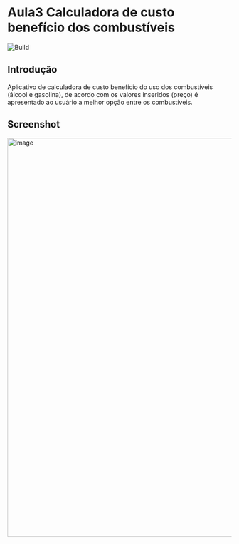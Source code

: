 # Aula3 Calculadora de custo benefício dos combustíveis
![Build](https://img.shields.io/static/v1?label=Versão&message=1.0&color=green) <br>

## Introdução
Aplicativo de calculadora de custo benefício do uso dos combustíveis (álcool e gasolina), de acordo com os valores inseridos (preço) é apresentado ao usuário a melhor opção entre os combustíveis.

## Screenshot
<img width="895" alt="image" src="https://user-images.githubusercontent.com/67007295/184434427-456f0ffb-abb4-47d8-80f6-2972ea16ea2d.png">
